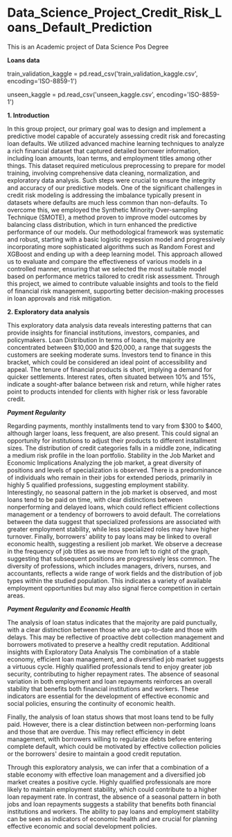 # Data_Science_Project_Credit_Risk_Loans_Default_Prediction

This is an Academic project of Data Science Pos Degree

**Loans data**

train_validation_kaggle = pd.read_csv('train_validation_kaggle.csv', encoding='ISO-8859-1')

unseen_kaggle = pd.read_csv('unseen_kaggle.csv', encoding='ISO-8859-1')

**1. Introduction**

In this group project, our primary goal was to design and implement a predictive model capable of accurately assessing credit risk and forecasting loan defaults. We utilized advanced machine learning techniques to analyze a rich  financial dataset that captured detailed borrower information, including loan amounts, loan terms, and employment titles among other things. This dataset required meticulous preprocessing to prepare for model training, involving comprehensive data cleaning, normalization, and exploratory data analysis. Such steps were crucial to ensure the integrity and accuracy of our predictive models. One of the significant challenges in credit risk modeling is addressing the imbalance typically present in datasets where defaults are much less common than non-defaults. To overcome this, we employed the Synthetic Minority Over-sampling Technique (SMOTE), a method proven to improve model outcomes by balancing class distribution, which in turn enhanced the predictive performance of our models. Our methodological framework was systematic and robust, starting with a basic logistic regression model and progressively incorporating more sophisticated algorithms such as Random Forest and XGBoost and ending up with a deep learning model. This approach allowed us to evaluate and compare the effectiveness of various models in a controlled manner, ensuring that we selected the most suitable model based on performance metrics tailored to credit risk assessment. Through this project, we aimed to contribute valuable insights and tools to the field of financial risk management, supporting better decision-making processes in loan approvals and risk mitigation.

**2. Exploratory data analysis**

This exploratory data analysis data reveals interesting patterns that can provide insights for financial institutions, investors, companies, and policymakers. Loan Distribution In terms of loans, the majority are concentrated between $10,000 and $20,000, a range that suggests the customers are seeking moderate sums. Investors tend to finance in this bracket, which could be considered an ideal point of accessibility and appeal. The tenure of financial products is short, implying a demand for quicker settlements. Interest rates, often situated between 10% and 15%, indicate a sought-after balance between risk and return, while higher rates point to products intended for clients with higher risk or less favorable credit.

**_Payment Regularity_**

Regarding payments, monthly installments tend to vary from $300 to $400, although larger loans, less frequent, are also present. This could signal an opportunity for institutions to adjust their products to different installment sizes. The distribution of credit categories falls in a middle zone, indicating a medium risk profile in the loan portfolio. Stability in the Job Market and Economic Implications Analyzing the job market, a great diversity of positions and levels of specialization is observed. There is a predominance of individuals who remain in their jobs for extended periods, primarily in highly 5 qualified professions, suggesting employment stability. Interestingly, no seasonal pattern in the job market is observed, and most loans tend to be paid on time, with clear distinctions between nonperforming and delayed loans, which could reflect efficient collections management or a tendency of borrowers to avoid default.
The correlations between the data suggest that specialized professions are associated with greater employment stability, while less specialized roles may have higher turnover. Finally, borrowers' ability to pay loans may be linked to overall economic health, suggesting a resilient job market.
We observe a decrease in the frequency of job titles as we move from left to right of the graph, suggesting that subsequent positions are progressively less common. The diversity of professions, which includes managers, drivers, nurses, and accountants, reflects a wide range of work fields and the distribution of job types within the studied population. This indicates a variety of available employment opportunities but may also signal fierce competition in certain areas.

**_Payment Regularity and Economic Health_**

The analysis of loan status indicates that the majority are paid punctually, with a clear distinction between those who are up-to-date and those with delays. This may be reflective of proactive debt collection management and borrowers motivated to preserve a healthy credit reputation. Additional insights with Exploratory Data Analysis The combination of a stable economy, efficient loan management, and a diversified job market suggests a virtuous cycle. Highly qualified professionals tend to enjoy greater job security, contributing to higher repayment rates. The absence of seasonal variation in both employment and loan repayments reinforces an overall stability that benefits both financial institutions and workers. These indicators are essential for the development of effective economic and social policies, ensuring the continuity of economic health.

Finally, the analysis of loan status shows that most loans tend to be fully paid. However, there is a clear distinction between non-performing loans and those that are overdue. This may reflect efficiency in debt management, with borrowers willing to regularize debts before entering complete default, which could be motivated by effective collection policies or the borrowers' desire to maintain a good credit reputation.

Through this exploratory analysis, we can infer that a combination of a stable economy with effective loan management and a diversified job market creates a positive cycle. Highly qualified professionals are more likely to maintain employment stability, which could contribute to a higher loan repayment rate. In contrast, the absence of a seasonal pattern in both jobs and loan repayments suggests a stability that benefits both financial institutions and workers. The ability to pay loans and employment stability can be seen as indicators of economic health and are crucial for planning effective economic and social development policies.
